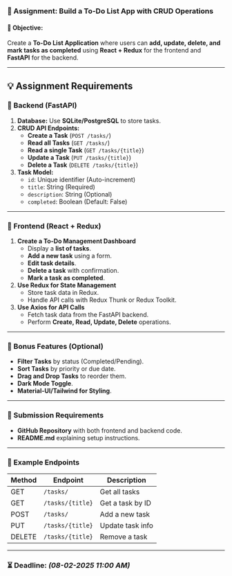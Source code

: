 ### **📌 Assignment: Build a To-Do List App with CRUD Operations**  

#### **🎯 Objective:**  
Create a **To-Do List Application** where users can **add, update, delete, and mark tasks as completed** using **React + Redux** for the frontend and **FastAPI** for the backend.  

---

## **💡 Assignment Requirements**  

### **🔹 Backend (FastAPI)**
1. **Database:** Use **SQLite/PostgreSQL** to store tasks.
2. **CRUD API Endpoints:**
   - **Create a Task** (`POST /tasks/`)
   - **Read all Tasks** (`GET /tasks/`)
   - **Read a single Task** (`GET /tasks/{title}`)
   - **Update a Task** (`PUT /tasks/{title}`)
   - **Delete a Task** (`DELETE /tasks/{title}`)
3. **Task Model:**
   - `id`: Unique identifier (Auto-increment)
   - `title`: String (Required)
   - `description`: String (Optional)
   - `completed`: Boolean (Default: False)

---

### **🔹 Frontend (React + Redux)**
1. **Create a To-Do Management Dashboard**
   - Display a **list of tasks**.
   - **Add a new task** using a form.
   - **Edit task details**.
   - **Delete a task** with confirmation.
   - **Mark a task as completed**.
2. **Use Redux for State Management**
   - Store task data in Redux.
   - Handle API calls with Redux Thunk or Redux Toolkit.
3. **Use Axios for API Calls**
   - Fetch task data from the FastAPI backend.
   - Perform **Create, Read, Update, Delete** operations.

---

### **🚀 Bonus Features (Optional)**
- **Filter Tasks** by status (Completed/Pending).
- **Sort Tasks** by priority or due date.
- **Drag and Drop Tasks** to reorder them.
- **Dark Mode Toggle**.
- **Material-UI/Tailwind for Styling**.

---

### **📌 Submission Requirements**
- **GitHub Repository** with both frontend and backend code.
- **README.md** explaining setup instructions.

---

### **🔗 Example Endpoints**
| Method | Endpoint       | Description            |
|--------|---------------|------------------------|
| GET    | `/tasks/`      | Get all tasks         |
| GET    | `/tasks/{title}`  | Get a task by ID      |
| POST   | `/tasks/`      | Add a new task        |
| PUT    | `/tasks/{title}`  | Update task info      |
| DELETE | `/tasks/{title}`  | Remove a task         |

---

### **⏳ Deadline**: _(08-02-2025 11:00 AM)_  
